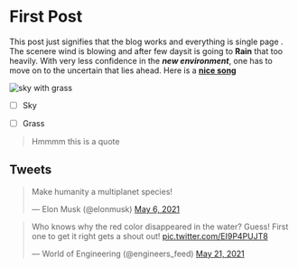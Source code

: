 ﻿# First Post 
This post just signifies that the blog works and everything is single page .
The scenere wind is blowing and after few daysit is going to **Rain** that too heavily. With very less confidence in the ***new environment***, one has to move on to the uncertain that lies ahead.
Here is a **[nice song](https://www.youtube.com/watch?v=d_HlPboLRL8)**      


![sky with grass](https://images.pexels.com/photos/158827/field-corn-air-frisch-158827.jpeg?auto=compress&cs=tinysrgb&dpr=3&h=750&w=1260)

 - [ ] Sky 
 - [ ] Grass
 

> Hmmmm this is a quote

## Tweets

 
<blockquote class="twitter-tweet"><p lang="en" dir="ltr">Make humanity a multiplanet species!</p>&mdash; Elon Musk (@elonmusk) <a href="https://twitter.com/elonmusk/status/1390387635961610242?ref_src=twsrc%5Etfw">May 6, 2021</a></blockquote> <script async src="https://platform.twitter.com/widgets.js" charset="utf-8"></script>

  <blockquote class="twitter-tweet"><p lang="en" dir="ltr">Who knows why the red color disappeared in the water? Guess! First one to get it right gets a shout out! <a href="https://t.co/EI9P4PUJT8">pic.twitter.com/EI9P4PUJT8</a></p>&mdash; World of Engineering (@engineers_feed) <a href="https://twitter.com/engineers_feed/status/1395619834482806795?ref_src=twsrc%5Etfw">May 21, 2021</a></blockquote> <script async src="https://platform.twitter.com/widgets.js" charset="utf-8"></script>

